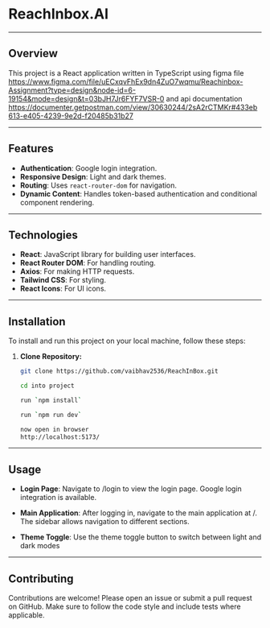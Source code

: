 # ReachInbox.AI

---

## Overview

This project is a React application written in TypeScript using figma file https://www.figma.com/file/uECxqvFhEx9dn4ZuO7wqmu/Reachinbox-Assignment?type=design&node-id=6-19154&mode=design&t=03bJH7Jr6FYF7VSR-0
and api documentation
https://documenter.getpostman.com/view/30630244/2sA2rCTMKr#433eb613-e405-4239-9e2d-f20485b31b27

---

## Features

- **Authentication**: Google login integration.
- **Responsive Design**: Light and dark themes.
- **Routing**: Uses `react-router-dom` for navigation.
- **Dynamic Content**: Handles token-based authentication and conditional component rendering.

---

## Technologies

- **React**: JavaScript library for building user interfaces.
- **React Router DOM**: For handling routing.
- **Axios**: For making HTTP requests.
- **Tailwind CSS**: For styling.
- **React Icons**: For UI icons.

---

## Installation

To install and run this project on your local machine, follow these steps:

1. **Clone Repository:**
   ```bash
   git clone https://github.com/vaibhav2536/ReachInBox.git

   cd into project

   run `npm install`

   run `npm run dev`

   now open in browser 
   http://localhost:5173/

---

## Usage

- **Login Page**: Navigate to /login to view the login page. Google login integration is available.

- **Main Application**: After logging in, navigate to the main application at /. The sidebar allows navigation to different sections.

- **Theme Toggle**: Use the theme toggle button to switch between light and dark modes

---

## Contributing
Contributions are welcome! Please open an issue or submit a pull request on GitHub. Make sure to follow the code style and include tests where applicable.